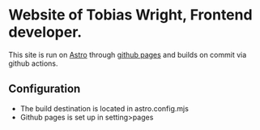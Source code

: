 # Website of Tobias Wright, Frontend developer.

This site is run on [Astro](https://astro.build/) through [github pages](https://pages.github.com/) and builds on commit via github actions.

## Configuration

- The build destination is located in astro.config.mjs
- Github pages is set up in setting>pages